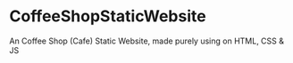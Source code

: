 # CoffeeShopStaticWebsite
An Coffee Shop (Cafe) Static Website, made purely using on HTML, CSS &amp; JS
